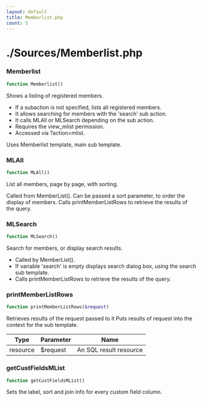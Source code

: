 ```yaml
---
layout: default
title: Memberlist.php
count: 5
---
```


# ./Sources/Memberlist.php

### Memberlist

```php
function Memberlist()
```
Shows a listing of registered members.

- If a subaction is not specified, lists all registered members.
- It allows searching for members with the 'search' sub action.
- It calls MLAll or MLSearch depending on the sub action.
- Requires the view_mlist permission.
- Accessed via ?action=mlist.

Uses Memberlist template, main sub template.


### MLAll

```php
function MLAll()
```
List all members, page by page, with sorting.

Called from MemberList().
Can be passed a sort parameter, to order the display of members.
Calls printMemberListRows to retrieve the results of the query.


### MLSearch

```php
function MLSearch()
```
Search for members, or display search results.

- Called by MemberList().
- If variable 'search' is empty displays search dialog box, using the search sub template.
- Calls printMemberListRows to retrieve the results of the query.


### printMemberListRows

```php
function printMemberListRows($request)
```
Retrieves results of the request passed to it
Puts results of request into the context for the sub template.



Type|Parameter|Name
---|---|---
resource|$request|An SQL result resource

### getCustFieldsMList

```php
function getCustFieldsMList()
```
Sets the label, sort and join info for every custom field column.




